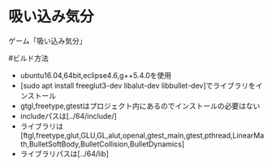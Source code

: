 # 吸い込み気分
ゲーム「吸い込み気分」

#ビルド方法
* ubuntu16.04,64bit,eclipse4.6,g++5.4.0を使用
* [sudo apt install freeglut3-dev libalut-dev libbullet-dev]でライブラリをインストール
* gtgl,freetype,gtestはプロジェクト内にあるのでインストールの必要はない
* includeパスは[../64/include/]
* ライブラリは[ftgl,freetype,glut,GLU,GL,alut,openal,gtest_main,gtest,pthread,LinearMath,BulletSoftBody,BulletCollision,BulletDynamics]
* ライブラリパスは[../64/lib]
